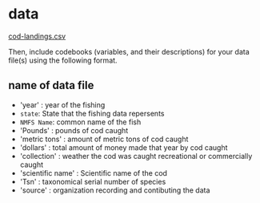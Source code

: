 # data
[cod-landings.csv](https://github.com/ES-1085/project-not-our-names/files/10580941/cod-landings.csv)


Then, include codebooks (variables, and their descriptions) for your data file(s)
using the following format.

## name of data file
- 'year' : year of the fishing 
- `state`: State that the fishing data repersents
- `NMFS Name`: common name of the fish
- 'Pounds' : pounds of cod caught
- 'metric tons' : amount of metric tons of cod caught
- 'dollars' : total amount of money made that year by cod caught
- 'collection' : weather the cod was caught recreational or commercially caught
- 'scientific name' : Scientific name of the cod
- 'Tsn' : taxonomical serial number of species
- 'source' : organization recording and contibuting the data

